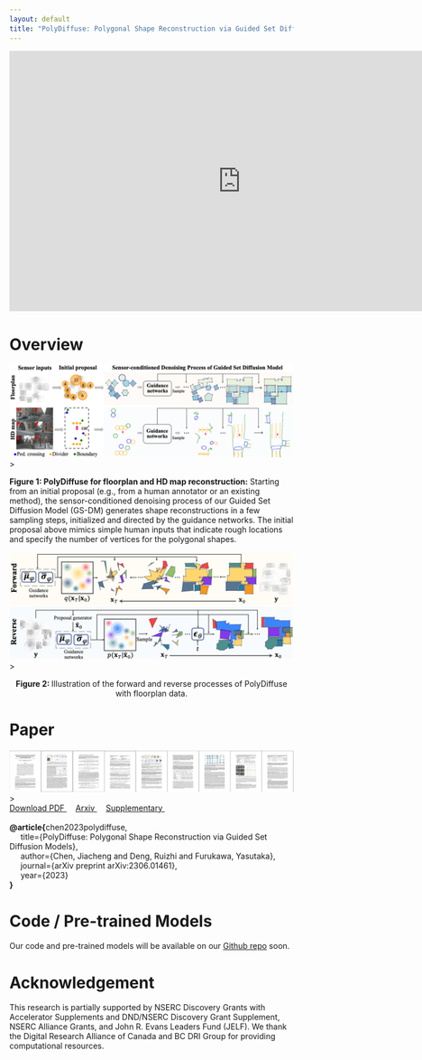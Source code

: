 ```yaml
---
layout: default
title: "PolyDiffuse: Polygonal Shape Reconstruction via Guided Set Diffusion Models"
---
```




<div>
<iframe width="820" height="461" src="https://www.youtube.com/embed/pipJqdbH8XI" title="YouTube video player" frameborder="0" allow="accelerometer; autoplay; clipboard-write; encrypted-media; gyroscope; picture-in-picture; web-share" allowfullscreen></iframe>
</div>



# Overview 

<div>
	<img width="900" src="assets/img/teaser.png" class="center"> 
</div>>
<p>
<strong>Figure 1: PolyDiffuse for floorplan and HD map reconstruction:</strong> Starting from an initial proposal (e.g., from a human annotator or an existing method), the sensor-conditioned denoising process of our Guided Set Diffusion Model (GS-DM) generates shape reconstructions in a few sampling steps, initialized and directed by the guidance networks. The initial proposal above mimics simple human inputs that indicate rough locations and specify the number of vertices  for the polygonal shapes.
</p>



<div>
	<img width="900" src="assets/img/method_figure.png" class="center"> 
</div>>

<p style="text-align:center">
	<strong> Figure 2: </strong>Illustration of the forward and reverse processes of PolyDiffuse with floorplan data.
</p>


# Paper

<div>
	<a href=".">
	<img class="thumbnail" src="assets/img/thumbnail.png"> 
	</a>
</div>>

<div class="text-center">
	<a href="assets/paper.pdf"> Download PDF </a> &nbsp; &nbsp; <a href="https://arxiv.org/abs/2306.01461"> Arxiv </a> &nbsp; &nbsp; <a href="assets/supp.pdf"> Supplementary </a> &nbsp; &nbsp; 
	<!-- <a href="assets/poster.pdf"> Poster </a> -->
</div>

<br>
<div class="bibtex-box">
	<strong>@article{</strong>chen2023polydiffuse,
	<br>
	&nbsp;&nbsp;&nbsp;&nbsp; title={PolyDiffuse: Polygonal Shape Reconstruction via Guided Set Diffusion Models}, 
	<br> 
	&nbsp;&nbsp;&nbsp;&nbsp; author={Chen, Jiacheng and Deng, Ruizhi and Furukawa, Yasutaka},
	<br> 
	&nbsp;&nbsp;&nbsp;&nbsp; journal={arXiv preprint arXiv:2306.01461},
	<br> 
	&nbsp;&nbsp;&nbsp;&nbsp; year={2023}<br><strong>}</strong>
</div>


# Code / Pre-trained Models

Our code and pre-trained models will be available on our [Github repo](https://github.com/woodfrog/poly-diffuse) soon.


# Acknowledgement

This research is partially supported by NSERC Discovery Grants with Accelerator Supplements and DND/NSERC Discovery Grant Supplement, NSERC Alliance Grants, and John R. Evans Leaders Fund (JELF). We thank the Digital Research Alliance of Canada and BC DRI Group for providing computational resources.
